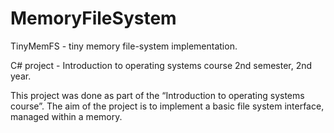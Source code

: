 # MemoryFileSystem

TinyMemFS - tiny memory file-system implementation.

C# project - Introduction to operating systems course 2nd semester, 2nd year.

This project was done as part of the “Introduction to operating systems course”. The aim of the project is to implement a basic file system interface, managed within a memory. 
